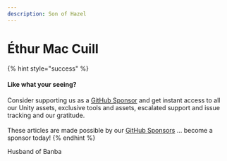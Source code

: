 ```yaml
---
description: Son of Hazel
---
```


# Éthur Mac Cuill

{% hint style="success" %}
#### Like what your seeing?

Consider supporting us as a [GitHub Sponsor](../../../../../../become-a-sponsor.md) and get instant access to all our Unity assets, exclusive tools and assets, escalated support and issue tracking and our gratitude.\
\
These articles are made possible by our [GitHub Sponsors](https://github.com/sponsors/heathen-engineering) ... become a sponsor today!
{% endhint %}

Husband of Banba

